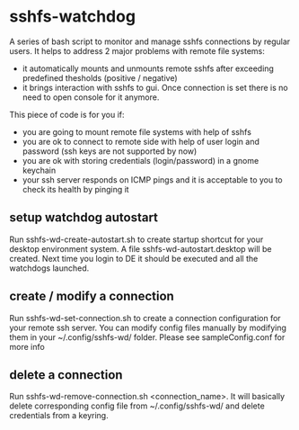 # sshfs-watchdog
A series of bash script to monitor and manage sshfs connections by regular users. It helps to address 2 major problems with remote file systems:
  * it automatically mounts and unmounts remote sshfs after exceeding predefined thesholds (positive / negative)
  * it brings interaction with sshfs to gui. Once connection is set there is no need to open console for it anymore.

This piece of code is for you if:
* you are going to mount remote file systems with help of sshfs
* you are ok to connect to remote side with help of user login and password (ssh keys are not supported by now)
* you are ok with storing credentials (login/password) in a gnome keychain
* your ssh server responds on ICMP pings and it is acceptable to you to check its health by pinging it

## setup watchdog autostart
Run sshfs-wd-create-autostart.sh to create startup shortcut for your desktop environment system. A file sshfs-wd-autostart.desktop will be created. Next time you login to DE it should be executed and all the watchdogs launched.

## create / modify a connection
Run sshfs-wd-set-connection.sh to create a connection configuration for your remote ssh server. You can modify config files manually by modifying them in your ~/.config/sshfs-wd/ folder. Please see sampleConfig.conf for more info

## delete a connection
Run sshfs-wd-remove-connection.sh <connection_name>. It will basically delete corresponding config file from ~/.config/sshfs-wd/ and delete credentials from a keyring.


